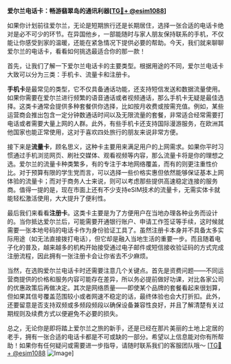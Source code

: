 **爱尔兰电话卡：畅游翡翠岛的通讯利器[[TG💪+ @esim1088](https://t.me/s/esim1088)]**

如果你计划前往爱尔兰，无论是短期旅行还是长期居住，选择一张合适的电话卡绝对是必不可少的环节。在异国他乡，一部能随时与家人朋友保持联系的手机，不仅能让你感受到家的温暖，还能在紧急情况下提供必要的帮助。今天，我们就来聊聊爱尔兰的电话卡，看看如何挑选最适合你的那一款！

首先，让我们了解一下爱尔兰电话卡的主要类型。根据用途的不同，爱尔兰电话卡大致可以分为三类：手机卡、流量卡和注册卡。

**手机卡**是最常见的类型，它不仅具备通话功能，还支持短信发送和数据流量使用。如果你需要在爱尔兰进行频繁的语音通话或者视频通话，那么手机卡无疑是最佳选择。这类卡通常会提供多种套餐供你选择，比如按月收费或按需充值。例如，某些运营商会推出包含一定分钟数通话时间以及无限流量的套餐，非常适合经常需要打电话或者需要大量上网的人群。此外，有些手机卡还支持国际漫游服务，在欧洲其他国家也能正常使用，这对于喜欢四处旅行的朋友来说非常方便。

接下来是**流量卡**，顾名思义，这种卡主要用来满足用户的上网需求。如果你平时习惯通过手机浏览网页、刷社交媒体、观看视频等内容，那么流量卡将是你的理想之选。爱尔兰的流量卡种类繁多，有的专注于本地网络覆盖，而有的则更注重性价比。对于预算有限的学生党而言，可以选择一些价格实惠但依然能够保证基本上网体验的流量卡；而对于商务人士来说，则可以考虑那些提供高速稳定连接的服务商。值得一提的是，现在市面上还有不少支持eSIM技术的流量卡，无需实体卡就能轻松激活使用，大大提升了便利性。

最后我们来看看**注册卡**。这类卡主要是为了方便用户在当地办理各种业务而设计的。当你抵达爱尔兰后，可能需要开通银行账户、申请工作签证等手续，这时候就需要一张本地号码的电话卡作为身份验证工具了。虽然注册卡本身并不具备太多实际用途（如无法直接拨打电话），但它却是融入当地生活的重要一步。而且随着电子化的普及，越来越多的机构开始接受通过电子邮件或短信接收验证码的方式完成注册流程，因此拥有一张注册卡会让你省去不少麻烦。

当然，在选购爱尔兰电话卡时还需要注意几个关键点。首先是资费问题——不同运营商提供的价格和服务内容可能存在差异，所以务必提前做好功课，对比各家公司的优惠政策后再做决定。其次是网络质量——即使某个品牌的套餐看起来很划算，但如果其信号覆盖范围较小或者网速不稳定的话，最终体验也会大打折扣。此外，还要留意是否支持双频或多频段频段以确保设备兼容性良好，并且了解清楚有关过期规则及续费方式以便避免不必要的损失。

总之，无论你是即将踏上爱尔兰之旅的新手，还是已经在那片美丽的土地上定居的老手，拥有一张合适的电话卡都是不可或缺的一部分。希望以上信息能对你有所帮助！如果你有任何疑问或需要进一步指导，请随时联系我们的客服团队哦～ [[TG💪+ @esim1088](https://t.me/s/esim1088) ![Image](https://i.postimg.cc/4NQfJmqS/Snipaste-2025-05-13-00-14-12.png)]